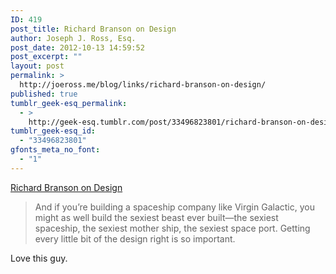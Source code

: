 ```yaml
---
ID: 419
post_title: Richard Branson on Design
author: Joseph J. Ross, Esq.
post_date: 2012-10-13 14:59:52
post_excerpt: ""
layout: post
permalink: >
  http://joeross.me/blog/links/richard-branson-on-design/
published: true
tumblr_geek-esq_permalink:
  - >
    http://geek-esq.tumblr.com/post/33496823801/richard-branson-on-design
tumblr_geek-esq_id:
  - "33496823801"
gfonts_meta_no_font:
  - "1"
---
```

<a href='http://www.coolhunting.com/design/richard-branson-interview-on-design.php'>Richard Branson on Design</a><div class="link_description"><blockquote>
  <p>And if you&#8217;re building a spaceship company like Virgin Galactic, you might as well build the sexiest beast ever built—the sexiest spaceship, the sexiest mother ship, the sexiest space port. Getting every little bit of the design right is so important.</p>
</blockquote>

<p>Love this guy.</p></div>